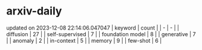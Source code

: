 # arxiv-daily
updated on 2023-12-08 22:14:06.047047
| keyword | count |
| - | - |
| diffusion | 27 |
| self-supervised | 7 |
| foundation model | 8 |
| generative | 7 |
| anomaly | 2 |
| in-context | 5 |
| memory | 9 |
| few-shot | 6 |
